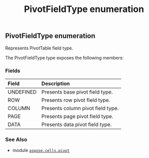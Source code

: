 ﻿---
title: PivotFieldType enumeration
second_title: Aspose.Cells for Python via .NET API References
description: 
type: docs
weight: 230
url: /aspose.cells.pivot/pivotfieldtype/
is_root: false
---

## PivotFieldType enumeration

Represents PivotTable field type.



The PivotFieldType type exposes the following members:

### Fields
| Field | Description |
| :- | :- |
| UNDEFINED | Presents base pivot field type. |
| ROW | Presents row pivot field type. |
| COLUMN | Presents column pivot field type. |
| PAGE | Presents page pivot field type. |
| DATA | Presents data pivot field type. |



### See Also
* module [`aspose.cells.pivot`](..)
